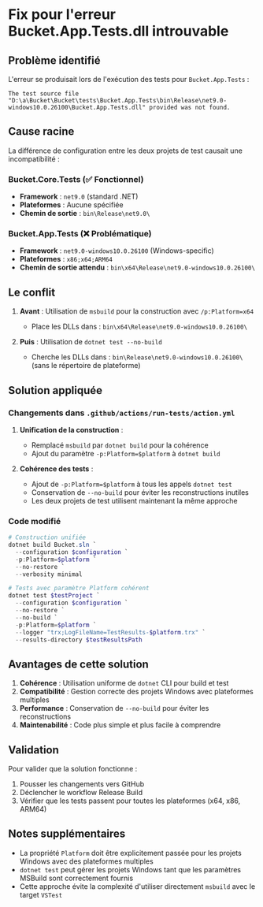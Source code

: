 # Fix pour l'erreur Bucket.App.Tests.dll introuvable

## Problème identifié

L'erreur se produisait lors de l'exécution des tests pour `Bucket.App.Tests` :
```
The test source file "D:\a\Bucket\Bucket\tests\Bucket.App.Tests\bin\Release\net9.0-windows10.0.26100\Bucket.App.Tests.dll" provided was not found.
```

## Cause racine

La différence de configuration entre les deux projets de test causait une incompatibilité :

### Bucket.Core.Tests (✅ Fonctionnel)
- **Framework** : `net9.0` (standard .NET)
- **Plateformes** : Aucune spécifiée
- **Chemin de sortie** : `bin\Release\net9.0\`

### Bucket.App.Tests (❌ Problématique)
- **Framework** : `net9.0-windows10.0.26100` (Windows-specific)
- **Plateformes** : `x86;x64;ARM64`
- **Chemin de sortie attendu** : `bin\x64\Release\net9.0-windows10.0.26100\`

## Le conflit

1. **Avant** : Utilisation de `msbuild` pour la construction avec `/p:Platform=x64`
   - Place les DLLs dans : `bin\x64\Release\net9.0-windows10.0.26100\`
   
2. **Puis** : Utilisation de `dotnet test --no-build`
   - Cherche les DLLs dans : `bin\Release\net9.0-windows10.0.26100\` (sans le répertoire de plateforme)

## Solution appliquée

### Changements dans `.github/actions/run-tests/action.yml`

1. **Unification de la construction** :
   - Remplacé `msbuild` par `dotnet build` pour la cohérence
   - Ajout du paramètre `-p:Platform=$platform` à `dotnet build`

2. **Cohérence des tests** :
   - Ajout de `-p:Platform=$platform` à tous les appels `dotnet test`
   - Conservation de `--no-build` pour éviter les reconstructions inutiles
   - Les deux projets de test utilisent maintenant la même approche

### Code modifié

```powershell
# Construction unifiée
dotnet build Bucket.sln `
  --configuration $configuration `
  -p:Platform=$platform `
  --no-restore `
  --verbosity minimal

# Tests avec paramètre Platform cohérent
dotnet test $testProject `
  --configuration $configuration `
  --no-restore `
  --no-build `
  -p:Platform=$platform `
  --logger "trx;LogFileName=TestResults-$platform.trx" `
  --results-directory $testResultsPath
```

## Avantages de cette solution

1. **Cohérence** : Utilisation uniforme de `dotnet` CLI pour build et test
2. **Compatibilité** : Gestion correcte des projets Windows avec plateformes multiples
3. **Performance** : Conservation de `--no-build` pour éviter les reconstructions
4. **Maintenabilité** : Code plus simple et plus facile à comprendre

## Validation

Pour valider que la solution fonctionne :

1. Pousser les changements vers GitHub
2. Déclencher le workflow Release Build
3. Vérifier que les tests passent pour toutes les plateformes (x64, x86, ARM64)

## Notes supplémentaires

- La propriété `Platform` doit être explicitement passée pour les projets Windows avec des plateformes multiples
- `dotnet test` peut gérer les projets Windows tant que les paramètres MSBuild sont correctement fournis
- Cette approche évite la complexité d'utiliser directement `msbuild` avec le target `VSTest`
